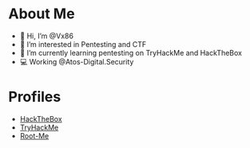# About Me
- 👋 Hi, I’m @Vx86
- 👀 I’m interested in Pentesting and CTF
- 🌱 I’m currently learning pentesting on TryHackMe and HackTheBox
- 💻 Working @Atos-Digital.Security

# Profiles
- [HackTheBox](https://app.hackthebox.com/profile/109817)
- [TryHackMe](https://tryhackme.com/p/V)
- [Root-Me](https://www.root-me.org/Vx64)

<!---
Vx86/Vx86 is a ✨ special ✨ repository because its `README.md` (this file) appears on your GitHub profile.
You can click the Preview link to take a look at your changes.
--->
